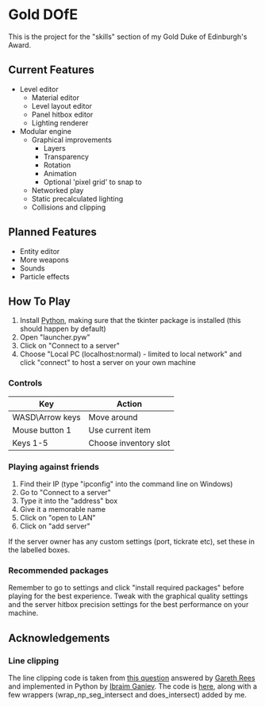# Gold DOfE
This is the project for the "skills" section of my Gold Duke of Edinburgh's Award.

## Current Features
* Level editor
  * Material editor
  * Level layout editor
  * Panel hitbox editor
  * Lighting renderer
* Modular engine
  * Graphical improvements
    * Layers
    * Transparency
    * Rotation
    * Animation
    * Optional 'pixel grid' to snap to
  * Networked play
  * Static precalculated lighting
  * Collisions and clipping

## Planned Features
* Entity editor
* More weapons
* Sounds
* Particle effects

## How To Play
1. Install [Python](https://www.python.org/), making sure that the tkinter package is installed (this should happen by default)
2. Open "launcher.pyw"
3. Click on "Connect to a server"
4. Choose "Local PC (localhost:normal) - limited to local network" and click "connect" to host a server on your own machine

### Controls
|Key            |Action               |
|---            |---                  |
|WASD\Arrow keys|Move around          |
|Mouse button 1 |Use current item     |
|Keys 1-5       |Choose inventory slot|

### Playing against friends
1. Find their IP (type "ipconfig" into the command line on Windows)
2. Go to "Connect to a server"
3. Type it into the "address" box
4. Give it a memorable name
5. Click on "open to LAN"
6. Click on "add server"

If the server owner has any custom settings (port, tickrate etc), set these in the labelled boxes.

### Recommended packages
Remember to go to settings and click "install required packages" before playing for the best experience. Tweak with the graphical quality settings and the server hitbox precision settings for the best performance on your machine.

## Acknowledgements
### Line clipping
The line clipping code is taken from [this question](https://stackoverflow.com/questions/563198/how-do-you-detect-where-two-line-segments-intersect/565282#565282) answered by [Gareth Rees](https://stackoverflow.com/users/68063/gareth-rees) and implemented in Python by [Ibraim Ganiev](https://stackoverflow.com/users/1030820/ibraim-ganiev). The code is [here](modules/lineintersection.py), along with a few wrappers (wrap_np_seg_intersect and does_intersect) added by me.